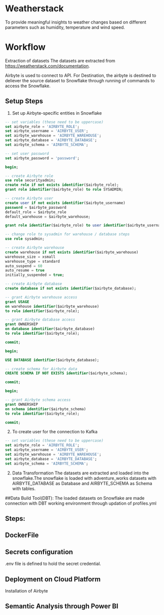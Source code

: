 # Weatherstack
To provide meaningful insights to weather changes based on different parameters such as humidity, temperature and wind speed.

# Workflow
Extraction of datasets
The datasets are extracted from https://weatherstack.com/documentation.

Airbyte is used to connect to API.
For Destination, the airbyte is destined to deliever the source dataset to Snowflake through running of commands to access the Snowflake.

## Setup Steps
1. Set up Airbyte-specific entities in Snowflake
```sql
-- set variables (these need to be uppercase)
set airbyte_role = 'AIRBYTE_ROLE';
set airbyte_username = 'AIRBYTE_USER';
set airbyte_warehouse = 'AIRBYTE_WAREHOUSE';
set airbyte_database = 'AIRBYTE_DATABASE';
set airbyte_schema = 'AIRBYTE_SCHEMA';

-- set user password
set airbyte_password = 'password';

begin;

-- create Airbyte role
use role securityadmin;
create role if not exists identifier($airbyte_role);
grant role identifier($airbyte_role) to role SYSADMIN;

-- create Airbyte user
create user if not exists identifier($airbyte_username)
password = $airbyte_password
default_role = $airbyte_role
default_warehouse = $airbyte_warehouse;

grant role identifier($airbyte_role) to user identifier($airbyte_username);

-- change role to sysadmin for warehouse / database steps
use role sysadmin;

-- create Airbyte warehouse
create warehouse if not exists identifier($airbyte_warehouse)
warehouse_size = xsmall
warehouse_type = standard
auto_suspend = 60
auto_resume = true
initially_suspended = true;

-- create Airbyte database
create database if not exists identifier($airbyte_database);

-- grant Airbyte warehouse access
grant USAGE
on warehouse identifier($airbyte_warehouse)
to role identifier($airbyte_role);

-- grant Airbyte database access
grant OWNERSHIP
on database identifier($airbyte_database)
to role identifier($airbyte_role);

commit;

begin;

USE DATABASE identifier($airbyte_database);

-- create schema for Airbyte data
CREATE SCHEMA IF NOT EXISTS identifier($airbyte_schema);

commit;

begin;

-- grant Airbyte schema access
grant OWNERSHIP
on schema identifier($airbyte_schema)
to role identifier($airbyte_role);

commit;
```

2. To create user for the connection to Kafka
```sql
-- set variables (these need to be uppercase)
set airbyte_role = 'AIRBYTE_ROLE';
set airbyte_username = 'AIRBYTE_USER';
set airbyte_warehouse = 'AIRBYTE_WAREHOUSE';
set airbyte_database = 'AIRBYTE_DATABASE';
set airbyte_schema = 'AIRBYTE_SCHEMA';

```


2. Data Transformation
The datasets are extracted and loaded into the snowflake.The snowflake is loaded with adventure_works datasets with AIRBYTE_DATABASE as Database and AIRBYTE_SCHEMA as  Schema with tables.

##Data Build Tool(DBT):
The loaded datasets on Snowflake are made connection with DBT working environment through updation of profiles.yml

## Steps:


## DockerFile


## Secrets configuration
.env file is defined to hold the secret credential.

## Deployment on Cloud Platform
Installation of Airbyte


## Semantic Analysis through Power BI


